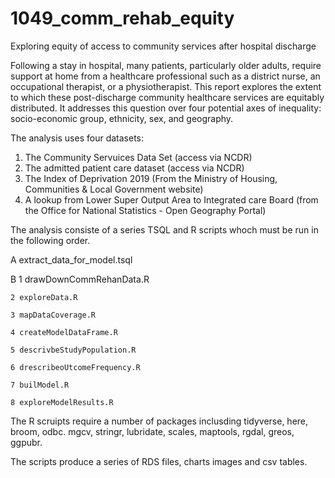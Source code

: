 # 1049_comm_rehab_equity
Exploring equity of access to community services after hospital discharge

Following a stay in hospital, many patients, particularly older adults, require support at home from a healthcare professional such as a district nurse, an occupational therapist, or a physiotherapist.  This report explores the extent to which these post-discharge community healthcare services are equitably distributed.  It addresses this question over four potential axes of inequality: socio-economic group, ethnicity, sex, and geography.  

The analysis uses four datasets:
  1. The Community Servuices Data Set (access via NCDR)
  2. The admitted patient care dataset (access via NCDR)
  3. The Index of Deprivation 2019 (From the Ministry of Housing, Communities & Local Government website)
  4. A lookup from Lower Super Output Area to Integrated care Board (from the Office for National Statistics - Open Geography Portal)
  
The analysis consiste of a series TSQL and R scripts whoch must be run in the following order.

 A  extract_data_for_model.tsql 
 
 B  1 drawDownCommRehanData.R
 
    2 exploreData.R
    
    3 mapDataCoverage.R
    
    4 createModelDataFrame.R
    
    5 descrivbeStudyPopulation.R
    
    6 drescribeoUtcomeFrequency.R
    
    7 builModel.R
    
    8 exploreModelResults.R
    
The R scruipts require a number of packages inclusding tidyverse, here, broom, odbc. mgcv, stringr, lubridate, scales, maptools, rgdal, greos, ggpubr.

The scripts produce a series of RDS files, charts images and csv tables.

  
